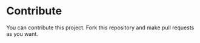 # Contribute
You can contribute this project. Fork this repository and make pull requests as you want.
